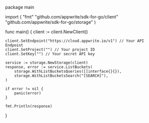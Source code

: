 package main

import (
    "fmt"
    "github.com/appwrite/sdk-for-go/client"
    "github.com/appwrite/sdk-for-go/storage"
)

func main() {
    client := client.NewClient()

    client.SetEndpoint("https://cloud.appwrite.io/v1") // Your API Endpoint
    client.SetProject("") // Your project ID
    client.SetKey("") // Your secret API key

    service := storage.NewStorage(client)
    response, error := service.ListBuckets(
        storage.WithListBucketsQueries([]interface{}{}),
        storage.WithListBucketsSearch("[SEARCH]"),
    )

    if error != nil {
        panic(error)
    }

    fmt.Println(response)
}

